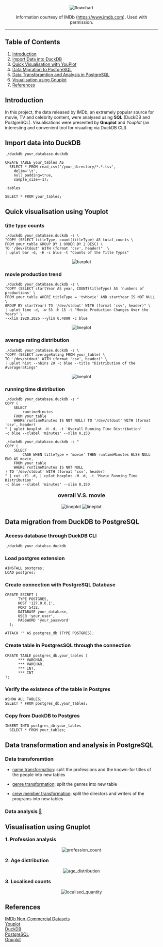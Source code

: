 <div align="center">
  <img alt="flowchart" src="images/Flowchart.png">

Information courtesy of
IMDb
(https://www.imdb.com).
Used with permission.
</div>

<hr>

## Table of Contents
1. [Introduction](#introduction)
2. [Import Data into DuckDB](#import-data-into-duckdb)
3. [Quick Visualisation with YouPlot](#quick-visualisation-using-youplot)
4. [Data Migration to PostgreSQL](#data-migration-from-duckdb-to-postgresql)
5. [Data Transforamtion and Analysis in PostgreSQL](#data-analysis-in-postgresql)
6. [Visualisation using Gnuplot](#visualisation-using-gnuplot)
7. [References](#references)

## Introduction
In this project, the data released by IMDb, an extremely popular source for movie, TV and celebrity content, were analysed using **SQL** (DuckDB and PostgreSQL). 
Visualisations were presented by **Gnuplot** and *Youplot* (an interesting and convenient tool for visualing via DuckDB CLI).

## Import data into DuckDB
```
./duckdb your_database.duckdb
```

```
CREATE TABLE your_tables AS
  SELECT * FROM read_csv('/your_directory/*.*.tsv',
    delim='\t',
    null_padding=true,
    sample_size=-1);
```

```
.tables
```

```
SELECT * FROM your_tables;
```

## Quick visualisation using Youplot
### title type counts
```
./duckdb your_database.duckdb -s \
"COPY (SELECT titleType, count(titleType) AS total_counts \
FROM your_table GROUP BY 1 ORDER BY 2 DESC) \
TO '/dev/stdout' WITH (format 'csv', header)"  \
| uplot bar -d, -H -c blue -t "Counts of the Title Types"
```
<p align="center">
  <img alt="barplot" src="images/barplot.png">
</p>

### movie production trend
```
./duckdb your_database.duckdb -s \
"COPY (SELECT startYear AS year, COUNT(titleType) AS 'numbers of productions' \
FROM your_table WHERE titleType = 'tvMovie' AND startYear IS NOT NULL \
GROUP BY startYear) TO '/dev/stdout' WITH (format 'csv', header)" \
| uplot line -d, -w 55 -h 15 -t "Movie Production Changes Over the Years" \
--xlim 1920,2026 --ylim 0,4000 -c blue
```
<p align="center">
  <img alt="lineplot" src="images/lineplot.png">
</p>

### average rating distribution
```
./duckdb your_database.duckdb -s \
"COPY (SELECT averageRating FROM your_table) \
TO '/dev/stdout' WITH (format 'csv', header)" \
| uplot hist --nbins 20 -c blue --title "Distribution of the Averageratings"
```
<p align="center">
  <img alt="lineplot" src="images/histgram.png">
</p>

### running time distribution
```
./duckdb your_database.duckdb -s "
COPY (
    SELECT 
        runtimeMinutes
    FROM your_table 
    WHERE runtimeMinutes IS NOT NULL) TO '/dev/stdout' WITH (format 'csv', header)
" | uplot boxplot -H -d, -t 'Overall Running Time Distribution' 
-c blue --xlabel 'minutes' --xlim 0,150
```

```
./duckdb your_database.duckdb -s "
COPY (
    SELECT 
        CASE WHEN titleType = 'movie' THEN runtimeMinutes ELSE NULL END AS movie,
    FROM your_table 
    WHERE runtimeMinutes IS NOT NULL
) TO '/dev/stdout' WITH (format 'csv', header)
" | cut -f1 -d, | uplot boxplot -H -d, -t 'Movie Running Time Distribution' 
-c blue --xlabel 'minutes' --xlim 0,150
```


<p align='center' style="font-size:18px">
  <strong>overall  V.S.  movie</strong>
</p>

<p align="center">
  <img alt="lineplot" src="images/overall_runningtime_dist.png">
  <img alt="lineplot" src="images/movie_runningtime_dist.png">
</p>



## Data migration from DuckDB to PostgreSQL

### Access database through DuckDB CLI
```
./duckdb your_databse.duckdb
```

### Load postgres extension
```
#INSTALL postgres;
LOAD postgres;
```

### Create connection with PostgreSQL Database
```
CREATE SECRET (
      TYPE POSTGRES,
      HOST '127.0.0.1',
      PORT 5432,
      DATABASE your_database,
      USER 'your_user',
      PASSWORD 'your_password'
  );

ATTACH '' AS postgres_db (TYPE POSTGRES);
```

### Create table in PostgresSQL through the connection
```
CREATE TABLE postgres_db.your_tables (
      *** VARCHAR,
      *** VARCHAR,
      *** INT,
      *** INT
);
```

### Verify the existence of the table in Postgres
```
#SHOW ALL TABLES;
SELECT * FROM postgres_db.your_tables;
```

### Copy from DuckDB to Postgres
```
INSERT INTO postgres_db.your_tables
  SELECT * FROM your_tables;
```

## Data transformation and analysis in PostgreSQL
### Data transforamtion
- [name transformation](name_transformation.sql): split the professions and the known-for titles of the people into
new tables

- [genre transformation](genre_transformation.sql): split the genres into new table

- [crew member transformation](crewmember_transformation.sql): split the directors and writers of the programs into new tables


### Data analysis [🔗](data_analysis.sql)

## Visualisation using Gnuplot

<p style="font-size:16px">
  <strong>1. Profession analysis</strong>
</p>

<p align="center">
  <img alt="profession_count" src="images/barchart_profession.png">
</p>

<p style="font-size:16px">
  <strong>2. Age distribution </strong>
</p>

<p align="center">
  <img alt="age_distribution" src="images/histogram_age.png">
</p>

<p style="font-size:16px">
  <strong>3. Localised counts </strong>
</p>

<p align="center">
  <img alt="localised_quantity" src="images/barchart_localised.png">
</p>


## References
[IMDb Non-Commercial Datasets](https://developer.imdb.com/non-commercial-datasets/) \
[Youplot](https://github.com/red-data-tools/YouPlot) \
[DuckDB](https://duckdb.org/docs/api/overview) \
[PostgreSQL](https://www.postgresql.org/) \
[Gnuplot](http://www.gnuplot.info/)